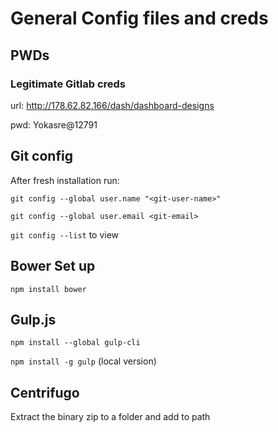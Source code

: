 # General Config files and creds

## PWDs
### Legitimate Gitlab creds
url: http://178.62.82.166/dash/dashboard-designs

pwd: Yokasre@12791

## Git config
After fresh installation run:

`git config --global user.name "<git-user-name>"`

`git config --global user.email <git-email>`

`git config --list` to view

## Bower Set up
`npm install bower`

## Gulp.js
`npm install --global gulp-cli`

`npm install -g gulp` (local version)

## Centrifugo
Extract the binary zip to a folder and add to path

